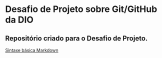 # Desafio de Projeto sobre Git/GitHub da DIO
## Repositório criado para o Desafio de Projeto.
[Sintaxe básica Markdown](https://www.markdownguide.org/basic-syntax/)

